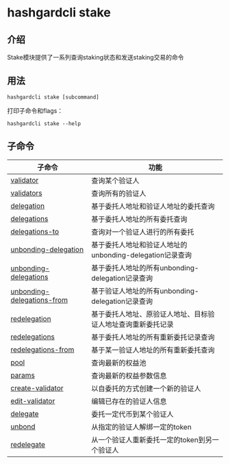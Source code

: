 # hashgardcli stake

## 介绍

Stake模块提供了一系列查询staking状态和发送staking交易的命令

## 用法

```
hashgardcli stake [subcommand]
```

打印子命令和flags：
```
hashgardcli stake --help
```

## 子命令

| 子命令                                                          | 功能                                                          |
| ------------------------------------------------------------- | --------------------------------------------------------------|
| [validator](validator.md)                                     | 查询某个验证人 |
| [validators](validators.md)                                   | 查询所有的验证人 |
| [delegation](delegation.md)                                   | 基于委托人地址和验证人地址的委托查询 |
| [delegations](delegations.md)                                 | 基于委托人地址的所有委托查询 |
| [delegations-to](delegations-to.md)                            | 查询对一个验证人进行的所有委托 |
| [unbonding-delegation](unbonding-delegation.md)               | 基于委托人地址和验证人地址的unbonding-delegation记录查询 |
| [unbonding-delegations](unbonding-delegations.md)             | 基于委托人地址的所有unbonding-delegation记录查询 |
| [unbonding-delegations-from](unbonding-delegations-from.md)   | 基于验证人地址的所有unbonding-delegation记录查询|
| [redelegation](redelegation.md)                               | 基于委托人地址、原验证人地址、目标验证人地址查询重新委托记录 |
| [redelegations](redelegations.md)                             | 基于委托人地址的所有重新委托记录查询 |
| [redelegations-from](redelegations-from.md)                   | 基于某一验证人地址的所有重新委托查询  |
| [pool](pool.md)                                               | 查询最新的权益池 |
| [params](params.md)                                           | 查询最新的权益参数信息 |
| [create-validator](create-validator.md)                       | 以自委托的方式创建一个新的验证人 |
| [edit-validator](edit-validator.md)                           | 编辑已存在的验证人信息 |
| [delegate](delegate.md)                                       | 委托一定代币到某个验证人 |
| [unbond](unbond.md)                                           | 从指定的验证人解绑一定的token |
| [redelegate](redelegate.md)                                   | 从一个验证人重新委托一定的token到另一个验证人 |

